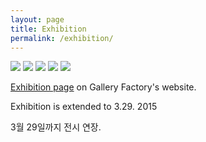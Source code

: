 ```yaml
---
layout: page
title: Exhibition
permalink: /exhibition/
---
```

 <img src="https://farm9.staticflickr.com/8562/16156852428_63460abc86_c.jpg">
 <img src="https://farm8.staticflickr.com/7555/16158259329_147d43764b_c.jpg">
 <img src="https://farm9.staticflickr.com/8709/16592437628_3c2f40a653_c.jpg">  
 <img src="https://farm9.staticflickr.com/8615/16778951882_a2e765615e_c.jpg">
 <img src="https://farm8.staticflickr.com/7632/16778915811_a257a46d24_c.jpg">
 
 [Exhibition page](http://www.factory483.org/ver2/exh_124_pre.html) on Gallery Factory's website.
 
 Exhibition is extended to 3.29. 2015 
 
 3월 29일까지 전시 연장. 